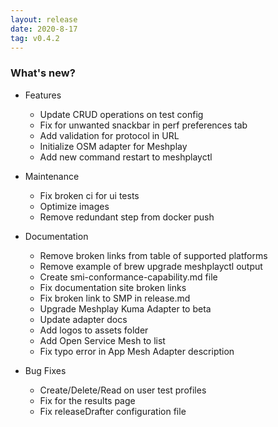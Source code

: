 ```yaml
---
layout: release
date: 2020-8-17
tag: v0.4.2
---
```


### What's new?

- Features

  - Update CRUD operations on test config
  - Fix for unwanted snackbar in perf preferences tab
  - Add validation for protocol in URL
  - Initialize OSM adapter for Meshplay
  - Add new command restart to meshplayctl

- Maintenance

  - Fix broken ci for ui tests
  - Optimize images
  - Remove redundant step from docker push

- Documentation

  - Remove broken links from table of supported platforms
  - Remove example of brew upgrade meshplayctl output
  - Create smi-conformance-capability.md file
  - Fix documentation site broken links
  - Fix broken link to SMP in release.md
  - Upgrade Meshplay Kuma Adapter to beta
  - Update adapter docs
  - Add logos to assets folder
  - Add Open Service Mesh to list
  - Fix typo error in App Mesh Adapter description

- Bug Fixes
  - Create/Delete/Read on user test profiles
  - Fix for the results page
  - Fix releaseDrafter configuration file

